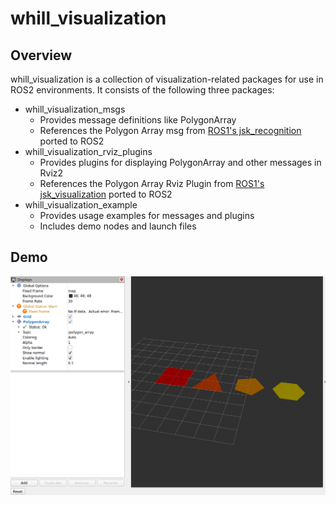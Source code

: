 # whill_visualization

## Overview

whill_visualization is a collection of visualization-related packages for use in ROS2 environments. It consists of the following three packages:

* whill_visualization_msgs
  * Provides message definitions like PolygonArray
  * References the Polygon Array msg from [ROS1's jsk_recognition](https://github.com/jsk-ros-pkg/jsk_recognition) ported to ROS2
* whill_visualization_rviz_plugins
  * Provides plugins for displaying PolygonArray and other messages in Rviz2
  * References the Polygon Array Rviz Plugin from [ROS1's jsk_visualization](https://github.com/jsk-ros-pkg/jsk_visualization) ported to ROS2
* whill_visualization_example
  * Provides usage examples for messages and plugins
  * Includes demo nodes and launch files

## Demo

![Rviz](image/demo.png)


